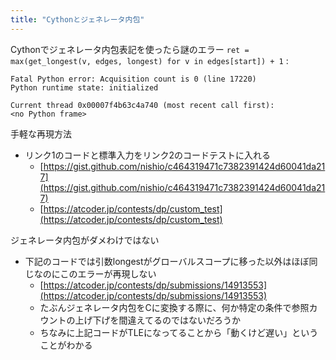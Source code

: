 ```yaml
---
title: "Cythonとジェネレータ内包"
---
```


Cythonでジェネレータ内包表記を使ったら謎のエラー
`ret = max(get_longest(v, edges, longest) for v in edges[start]) + 1`
:

```
Fatal Python error: Acquisition count is 0 (line 17220)
Python runtime state: initialized

Current thread 0x00007f4b63c4a740 (most recent call first):
<no Python frame>
```


手軽な再現方法
- リンク1のコードと標準入力をリンク2のコードテストに入れる
    - [https://gist.github.com/nishio/c464319471c7382391424d60041da217](https://gist.github.com/nishio/c464319471c7382391424d60041da217)
    - [https://atcoder.jp/contests/dp/custom_test](https://atcoder.jp/contests/dp/custom_test)

ジェネレータ内包がダメわけではない
- 下記のコードでは引数longestがグローバルスコープに移った以外はほぼ同じなのにこのエラーが再現しない
    - [https://atcoder.jp/contests/dp/submissions/14913553](https://atcoder.jp/contests/dp/submissions/14913553)
    - たぶんジェネレータ内包をCに変換する際に、何か特定の条件で参照カウントの上げ下げを間違えてるのではないだろうか
    - ちなみに上記コードがTLEになってることから「動くけど遅い」ということがわかる
